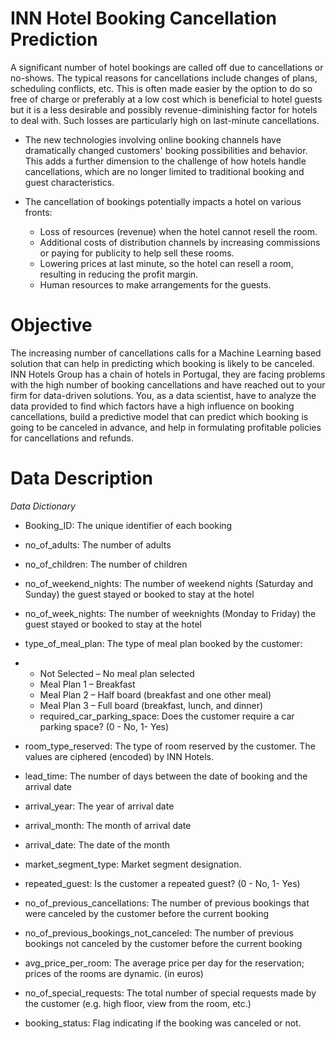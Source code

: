 # INN Hotel Booking Cancellation Prediction
A significant number of hotel bookings are called off due to cancellations or no-shows. The typical reasons for cancellations include changes of plans, scheduling conflicts, etc. This is often made easier by the option to do so free of charge or preferably at a low cost which is beneficial to hotel guests but it is a less desirable and possibly revenue-diminishing factor for hotels to deal with. Such losses are particularly high on last-minute cancellations.

- The new technologies involving online booking channels have dramatically changed customers' booking possibilities and behavior. This adds a further dimension to the challenge of how hotels handle cancellations, which are no longer limited to traditional booking and guest characteristics.

- The cancellation of bookings potentially impacts a hotel on various fronts:

  - Loss of resources (revenue) when the hotel cannot resell the room.
  - Additional costs of distribution channels by increasing commissions or paying for publicity to help sell these rooms.
  - Lowering prices at last minute, so the hotel can resell a room, resulting in reducing the profit margin.
  - Human resources to make arrangements for the guests.

# Objective
The increasing number of cancellations calls for a Machine Learning based solution that can help in predicting which booking is likely to be canceled. INN Hotels Group has a chain of hotels in Portugal, they are facing problems with the high number of booking cancellations and have reached out to your firm for data-driven solutions. You, as a data scientist, have to analyze the data provided to find which factors have a high influence on booking cancellations, build a predictive model that can predict which booking is going to be canceled in advance, and help in formulating profitable policies for cancellations and refunds.

# Data Description
*Data Dictionary* 

* Booking_ID: The unique identifier of each booking

* no_of_adults: The number of adults

* no_of_children: The number of children

* no_of_weekend_nights: The number of weekend nights (Saturday and Sunday) the guest stayed or booked to stay at the hotel

* no_of_week_nights: The number of weeknights (Monday to Friday) the guest stayed or booked to stay at the hotel

* type_of_meal_plan: The type of meal plan booked by the customer:

- * Not Selected – No meal plan selected
  * Meal Plan 1 – Breakfast
  * Meal Plan 2 – Half board (breakfast and one other meal)
  * Meal Plan 3 – Full board (breakfast, lunch, and dinner)
  * required_car_parking_space: Does the customer require a car parking space? (0 - No, 1- Yes)

* room_type_reserved: The type of room reserved by the customer. The values are ciphered (encoded) by INN Hotels.

* lead_time: The number of days between the date of booking and the arrival date

* arrival_year: The year of arrival date

* arrival_month: The month of arrival date

* arrival_date: The date of the month

* market_segment_type: Market segment designation.

* repeated_guest: Is the customer a repeated guest? (0 - No, 1- Yes)

* no_of_previous_cancellations: The number of previous bookings that were canceled by the customer before the current booking

* no_of_previous_bookings_not_canceled: The number of previous bookings not canceled by the customer before the current booking

* avg_price_per_room: The average price per day for the reservation; prices of the rooms are dynamic. (in euros)

* no_of_special_requests: The total number of special requests made by the customer (e.g. high floor, view from the room, etc.)

* booking_status: Flag indicating if the booking was canceled or not.
